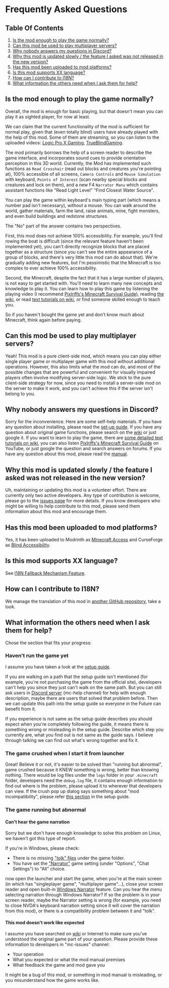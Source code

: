 # Frequently Asked Questions

## Table Of Contents

1. [Is the mod enough to play the game normally?](#is-the-mod-enough-to-play-the-game-normally)
2. [Can this mod be used to play multiplayer servers?](#can-this-mod-be-used-to-play-multiplayer-servers)
3. [Why nobody answers my questions in Discord?](#why-nobody-answers-my-questions-in-discord)
4. [Why this mod is updated slowly / the feature I asked was not released in the new version?](#why-this-mod-is-updated-slowly--the-feature-i-asked-was-not-released-in-the-new-version)
5. [Has this mod been uploaded to mod platforms?](#has-this-mod-been-uploaded-to-mod-platforms)
6. [Is this mod supports XX language?](#is-this-mod-supports-xx-language)
7. [How can I contribute to I18N?](#how-can-i-contribute-to-i18n)
8. [What information the others need when I ask them for help?](#what-information-the-others-need-when-i-ask-them-for-help)

## Is the mod enough to play the game normally?

Overall, the mod is enough for basic playing, but that doesn't mean you can play it as sighted player, for now at least.

We can claim that the current functionality of the mod is sufficient for normal play, given that (even totally blind) users have already played with the help of this mod. Some of them are streaming, so you can listen to the uploaded videos: [Logic Pro X Gaming](https://www.youtube.com/@LogicProXGaming/search?query=minecraft), [TrueBlindGaming](https://www.youtube.com/@TrueBlindGaming/search?query=minecraft).

The mod primarily borrows the help of a screen reader to describe the game interface, and incorporates sound cues to provide orientation perception in this 3D world.
Currently, the Mod has implemented such functions as `Read Crosshair` (read out blocks and creatures you're pointing at), 100% accessible of all screens, `Camera Controls` and `Mouse Simulation` with keyboard, `Points of Interest` (scan nearby special blocks and creatures and lock on them), and a new F4 `Narrator Manu` which contains assistant functions like "Read Light Level" "Find Closest Water Source".

You can play the game within keyboard's main typing part (which means a number pad isn't necessary), without a mouse. You can walk around the world, gather materials, farm the land, raise animals, mine, fight monsters, and even build buildings and redstone structures.

The "No" part of the answer contains two perspectives.

First, this mod does not achieve 100% accessibility.
For example, you'll find rowing the boat is difficult (since the relevant feature haven't been implemented yet), you can't directly recognize blocks that are placed together as a structure (since you can't see the entire appearance of a group of blocks, and there's very little this mod can do about that).
We're gradually adding new features, but I'm pessimistic that the Minecraft is too complex to ever achieve 100% accessibility.

Second, the Minecraft, despite the fact that it has a large number of players, is not easy to get started with. You'll need to learn many new concepts and knowledge to play it. You can learn how to play this game by listening the playing video (I recommend [Pixlriffs's Minecraft Survival Guide](https://www.youtube.com/watch?v=VfpHTJsn9I4&list=PLgENJ0iY3XBjmydGuzYTtDwfxuR6lN8KC)), reading [the wiki](https://minecraft.wiki), or read [text tutorials on wiki](https://minecraft.wiki/w/Tutorials), or find someone skilled enough to teach you.

So if you haven't bought the game yet and don't know much about Minecraft, think again before paying.

## Can this mod be used to play multiplayer servers?

Yeah! This mod is a pure client-side mod, which means you can play either single player game or multiplayer game with this mod without additional operations.
However, this also limits what the mod can do, and most of the possible changes that are powerful and convenient for visually impaired players often involve modifying server-side logic.
We stick to the pure client-side strategy for now, since you need to install a server-side mod on the server to make it work, and you can't achieve this if the server isn't belong to you.

## Why nobody answers my questions in Discord?

Sorry for the inconvenience. Here are some self-help materials.
If you have any question about installing, please read the [set-up guide](/doc/SET_UP.md). 
If you have any question about original game functions, please search on the [wiki](https://minecraft.wiki/w/Special:Search?scope=internal) or just google it.
If you want to learn to play the game, there are [some detailed text tutorials on wiki](https://minecraft.wiki/w/Tutorials), you can also listen [Pixlriffs's Minecraft Survival Guide](https://www.youtube.com/watch?v=VfpHTJsn9I4&list=PLgENJ0iY3XBjmydGuzYTtDwfxuR6lN8KC) on YouTube, or just google the question and search answers on forums.
If you have any question about this mod, please read the [manual](/README.md).

## Why this mod is updated slowly / the feature I asked was not released in the new version?

Uh, maintaining or updating this mod is a volunteer effort.
There are currently only two active developers.
Any type of contribution is welcome, please go to the [issues page](https://github.com/khanshoaib3/minecraft-access/issues) for more details.
If you know developers who might be willing to help contribute to this mod, please send them information about this mod and encourage them.

## Has this mod been uploaded to mod platforms?

Yes, it has been uploaded to Modrinth as [Minecraft Access](https://modrinth.com/mod/minecraft-access) and CurseForge as [Blind Accessibility](https://www.curseforge.com/minecraft/mc-mods/blind-accessibility).

## Is this mod supports XX language?

See [I18N Fallback Mechanism Feature](/doc/FEATURES.md#i18n-fallback-mechanism).

## How can I contribute to I18N?

We manage the translation of this mod in [another GitHub repository](https://github.com/khanshoaib3/minecraft-access-i18n#minecraft-access-i18n), take a look.

## What information the others need when I ask them for help?

Chose the section that fits your progress:

### Haven't run the game yet

I assume you have taken a look at the [setup guide](/doc/SET_UP.md).

If you are walking on a path that the setup guide isn't mentioned (for example, you're not purchasing the game from the official site), developers can't help you since they just can't walk on the same path.
But you can still ask users in [Discord server](https://discord.gg/yQjjsDqWQX) (mc-help channel) for help with enough description, maybe there are users that solved that problem before.
Then we can update this path into the setup guide so everyone in the Future can benefit from it.

If you experience is not same as the setup guide describes you should expect when you're completely following the guide, it means there is something wrong or misleading in the setup guide.
Describe which step you currently are, what you find out is not same as the guide says.
I believe through talking we can find out what's wrong together and fix it.

### The game crushed when I start it from launcher

Great! Believe it or not, it's easier to be solved than "running but abnormal", game crushed because it KNEW something is wrong, better than  knowing nothing.
There would be log files under the `logs` folder in your `.minecraft` folder, developers need the `debug.log` file, it contains enough information to find out where is the problem, please upload it to wherever that developers can view.
If the crush pop up dialog says something about "mod incompatibility", please refer [this section](/doc/SET_UP_ON_WINDOWS.md#upgrade-the-game-and-mods) in the setup guide.

### The game running but abnormal

#### Can't hear the game narration

Sorry but we don't have enough knowledge to solve this problem on Linux, we haven't got this type of report.

If you're in Windows, please check:

* There is no missing ["tolk" files](/doc/SET_UP_ON_WINDOWS.md#additional-installation-for-windows) under the game folder.
* You have set the ["Narrator"](https://minecraft.wiki/w/Options#Chat_Settings) game setting (under "Options", "Chat Settings") to "All" choice.

 now open the launcher and start the game, when you're at the main screen (in which has "singleplayer game", "multiplayer game"...), close your screen reader and open built-in [Windows Narrator](https://support.microsoft.com/en-us/windows/complete-guide-to-narrator-e4397a0d-ef4f-b386-d8ae-c172f109bdb1) feature. Can you hear the menu selecting narration through Windows Narrator? If so the problem is in your screen reader, maybe the Narrator setting is wrong (for example, you need to close NVDA's keyboard narration setting since it will cover the narration from this mod), or there is a compatibility problem between it and "tolk".

#### This mod doesn't work like expected

I assume you have searched on [wiki](https://minecraft.wiki) or Internet to make sure you've understood the original game part of your question.
Please provide these information to developers in "mc-issues" channel:

* Your operation
* What you expected or what the mod manual premises
* What feedback the game and mod gave you

It might be a bug of this mod, or something in mod manual is misleading, or you misunderstand how the game works like.